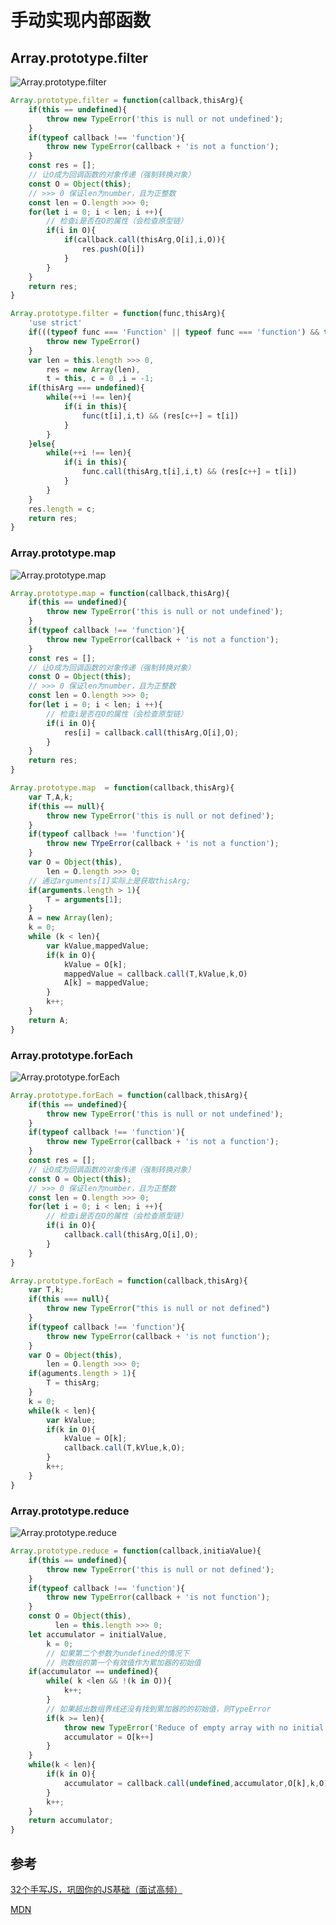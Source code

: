# 手动实现内部函数

## Array.prototype.filter

![Array.prototype.filter](https://github.com/YangZhiQingYZQ/blog/blob/master/image/%E5%8A%9F%E8%83%BD%E6%96%B9%E6%B3%95/0.png)

```javascript
Array.prototype.filter = function(callback,thisArg){
	if(this == undefined){
		throw new TypeError('this is null or not undefined');
	}
	if(typeof callback !== 'function'){
		throw new TypeError(callback + 'is not a function');
	}
	const res = [];
	// 让O成为回调函数的对象传递（强制转换对象）
	const O = Object(this);
	// >>> 0 保证len为number，且为正整数
	const len = O.length >>> 0;
	for(let i = 0; i < len; i ++){
        // 检查i是否在O的属性（会检查原型链）
        if(i in O){
			if(callback.call(thisArg,O[i],i,O)){
				res.push(O[i])
			}
        }
	}
	return res;
}

Array.prototype.filter = function(func,thisArg){
	'use strict'
	if(((typeof func === 'Function' || typeof func === 'function') && this)){
		throw new TypeError()
	}
	var len = this.length >>> 0,
		res = new Array(len),
		t = this, c = 0 ,i = -1;
	if(thisArg === undefined){
		while(++i !== len){
			if(i in this){
				func(t[i],i,t) && (res[c++] = t[i])
			}
		}
	}else{
		while(++i !== len){
			if(i in this){
				func.call(thisArg,t[i],i,t) && (res[c++] = t[i])
			}
		}
	}
	res.length = c;
	return res;
}
```

### Array.prototype.map
![Array.prototype.map](https://github.com/YangZhiQingYZQ/blog/blob/master/image/%E5%8A%9F%E8%83%BD%E6%96%B9%E6%B3%95/1.png)
```javascript
Array.prototype.map = function(callback,thisArg){
	if(this == undefined){
		throw new TypeError('this is null or not undefined');
	}
	if(typeof callback !== 'function'){
		throw new TypeError(callback + 'is not a function');
	}
	const res = [];
	// 让O成为回调函数的对象传递（强制转换对象）
	const O = Object(this);
	// >>> 0 保证len为number，且为正整数
	const len = O.length >>> 0;
	for(let i = 0; i < len; i ++){
        // 检查i是否在O的属性（会检查原型链）
        if(i in O){
			res[i] = callback.call(thisArg,O[i],O);
        }
	}
	return res;
}

Array.prototype.map  = function(callback,thisArg){
	var T,A,k;
	if(this == null){
		throw new TypeError('this is null or not defined');
	}
	if(typeof callback !== 'function'){
		throw new TYpeError(callback + 'is not a function');
	}
	var O = Object(this),
		len = O.length >>> 0;
	// 通过arguments[1]实际上是获取thisArg;
	if(arguments.length > 1){
		T = arguments[1];
	}
	A = new Array(len);
	k = 0;
	while (k < len){
		var kValue,mappedValue;
		if(k in O){
			kValue = O[k];
			mappedValue = callback.call(T,kValue,k,O)
			A[k] = mappedValue;
		}
		k++;
	}
	return A;
}
```

### Array.prototype.forEach
![Array.prototype.forEach](https://github.com/YangZhiQingYZQ/blog/blob/master/image/%E5%8A%9F%E8%83%BD%E6%96%B9%E6%B3%95/2.png)
```javascript
Array.prototype.forEach = function(callback,thisArg){
	if(this == undefined){
		throw new TypeError('this is null or not undefined');
	}
	if(typeof callback !== 'function'){
		throw new TypeError(callback + 'is not a function');
	}
	const res = [];
	// 让O成为回调函数的对象传递（强制转换对象）
	const O = Object(this);
	// >>> 0 保证len为number，且为正整数
	const len = O.length >>> 0;
	for(let i = 0; i < len; i ++){
        // 检查i是否在O的属性（会检查原型链）
        if(i in O){
			callback.call(thisArg,O[i],O);
        }
	}
}

Array.prototype.forEach = function(callback,thisArg){
	var T,k;
	if(this === null){
		throw new TypeError("this is null or not defined")
	}
	if(typeof callback !== 'function'){
		throw new TypeError(callback + 'is not function');
	}
	var O = Object(this),
		len = O.length >>> 0;
	if(aguments.length > 1){
		T = thisArg;
	}
	k = 0;
	while(k < len){
		var kValue;
		if(k in O){
			kValue = O[k];
			callback.call(T,kVlue,k,O);
		}
		k++;
	}
}
```

### Array.prototype.reduce
![Array.prototype.reduce](https://github.com/YangZhiQingYZQ/blog/blob/master/image/%E5%8A%9F%E8%83%BD%E6%96%B9%E6%B3%95/3.png)
```javascript
Array.prototype.reduce = function(callback,initiaValue){
	if(this == undefined){
		throw new TypeError('this is null or not defined');
	}
	if(typeof callback !== 'function'){
		throw new TypeError(callback + 'is not function');
	}
	const O = Object(this),
		  len = this.length >>> 0;
	let accumulator = initialValue,
		k = 0;
		// 如果第二个参数为undefined的情况下
		// 则数组的第一个有效值作为累加器的初始值
	if(accumulator == undefined){
		while( k <len && !(k in O)){
			k++;
		}
		// 如果超出数组界线还没有找到累加器的的初始值，则TypeError
		if(k >= len){
			throw new TypeError('Reduce of empty array with no initial value');
			accumulator = O[k++]
		}
	}
	while(k < len){
		if(k in O){
			accumulator = callback.call(undefined,accumulator,O[k],k,O);
		}
		k++;
	}
	return accumulator;
}
```

## 参考

[32个手写JS，巩固你的JS基础（面试高频）](https://juejin.im/post/6875152247714480136#heading-46)

[MDN](https://developer.mozilla.org/zh-CN/docs/Web/JavaScript/Reference/Global_Objects/Array)